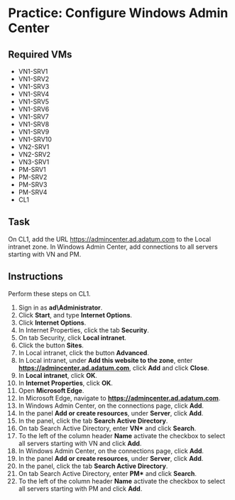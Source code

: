 # Practice: Configure Windows Admin Center

## Required VMs

* VN1-SRV1
* VN1-SRV2
* VN1-SRV3
* VN1-SRV4
* VN1-SRV5
* VN1-SRV6
* VN1-SRV7
* VN1-SRV8
* VN1-SRV9
* VN1-SRV10
* VN2-SRV1
* VN2-SRV2
* VN3-SRV1
* PM-SRV1
* PM-SRV2
* PM-SRV3
* PM-SRV4
* CL1

## Task

On CL1, add the URL https://admincenter.ad.adatum.com to the Local intranet zone. In Windows Admin Center, add connections to all servers starting with VN and PM.

## Instructions

Perform these steps on CL1.

1. Sign in as **ad\Administrator**.
1. Click **Start**, and type **Internet Options**.
1. Click **Internet Options**.
1. In Internet Properties, click the tab **Security**.
1. On tab Security, click **Local intranet**.
1. Click the button **Sites**.
1. In Local intranet, click the button **Advanced**.
1. In Local intranet, under **Add this website to the zone**, enter **https://admincenter.ad.adatum.com**, click **Add** and click **Close**.
1. In **Local intranet**, click **OK**.
1. In **Internet Properties**, click **OK**.
1. Open **Microsoft Edge**.
1. In Microsoft Edge, navigate to **https://admincenter.ad.adatum.com**.
1. In Windows Admin Center, on the connections page, click **Add**.
1. In the panel **Add or create resources**, under **Server**, click **Add**.
1. In the panel, click the tab **Search Active Directory**.
1. On tab Search Active Directory, enter **VN\*** and click **Search**.
1. To the left of the column header **Name** activate the checkbox to select all servers starting with VN and click **Add**.
1. In Windows Admin Center, on the connections page, click **Add**.
1. In the panel **Add or create resources**, under **Server**, click **Add**.
1. In the panel, click the tab **Search Active Directory**.
1. On tab Search Active Directory, enter **PM\*** and click **Search**.
1. To the left of the column header **Name** activate the checkbox to select all servers starting with PM and click **Add**.
